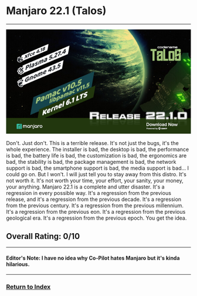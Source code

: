 # Manjaro 22.1 (Talos)
---

![Manjaro 22.1 (Talos)](talos.jpeg)

Don't. Just don't. This is a terrible release. It's not just the bugs, it's the whole experience. The installer is bad, the desktop is bad, the performance is bad, the battery life is bad, the customization is bad, the ergonomics are bad, the stability is bad, the package management is bad, the network support is bad, the smartphone support is bad, the media support is bad... I could go on. But I won't. I will just tell you to stay away from this distro. It's not worth it. It's not worth your time, your effort, your sanity, your money, your anything. Manjaro 22.1 is a complete and utter disaster. It's a regression in every possible way. It's a regression from the previous release, and it's a regression from the previous decade. It's a regression from the previous century. It's a regression from the previous millennium. It's a regression from the previous eon. It's a regression from the previous geological era. It's a regression from the previous epoch. You get the idea.

## Overall Rating: 0/10

---
#### Editor's Note: I have no idea why Co-Pilot hates Manjaro but it's kinda hilarious.

---
### [Return to Index](../)